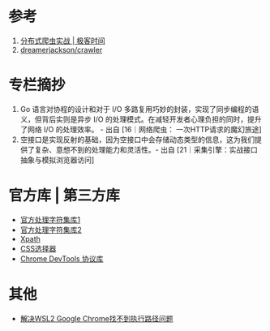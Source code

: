 # 参考

1. [分布式爬虫实战 | 极客时间](https://time.geekbang.org/column/intro/100124001)
2. [dreamerjackson/crawler](https://github.com/dreamerjackson/crawler)

# 专栏摘抄

1. Go 语言对协程的设计和对于 I/O 多路复用巧妙的封装，实现了同步编程的语义，但背后实则是异步 I/O 的处理模式。在减轻开发者心理负担的同时，提升了网络 I/O 的处理效率。 - 出自 [16｜网络爬虫： 一次HTTP请求的魔幻旅途]
2. 空接口是实现反射的基础，因为空接口中会存储动态类型的信息，这为我们提供了复杂、意想不到的处理能力和灵活性。- 出自 [21｜采集引擎：实战接口抽象与模拟浏览器访问]

# 官方库 | 第三方库

- [官方处理字符集库1](golang.org/x/net/html/charset)
- [官方处理字符集库2](golang.org/x/text/encoding)
- [Xpath](https://github.com/antchfx/htmlquery)
- [CSS选择器](https://github.com/PuerkitoBio/goquery)
- [Chrome DevTools 协议库](https://github.com/chromedp/chromedp)

# 其他

- [解决WSL2 Google Chrome找不到执行路径问题](https://github.com/oven-sh/bun/issues/5416)
